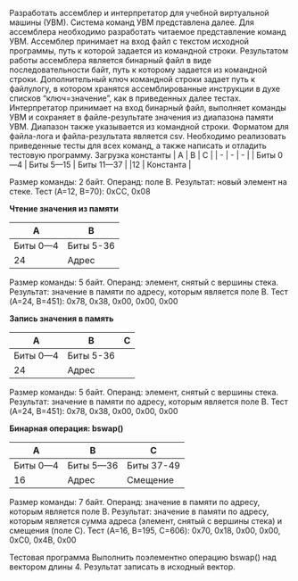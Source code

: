 Разработать ассемблер и интерпретатор для учебной виртуальной машины
(УВМ). Система команд УВМ представлена далее.
Для ассемблера необходимо разработать читаемое представление команд
УВМ. Ассемблер принимает на вход файл с текстом исходной программы, путь к
которой задается из командной строки. Результатом работы ассемблера является
бинарный файл в виде последовательности байт, путь к которому задается из
командной строки. Дополнительный ключ командной строки задает путь к файлулогу, в котором хранятся ассемблированные инструкции в духе списков
“ключ=значение”, как в приведенных далее тестах.
Интерпретатор принимает на вход бинарный файл, выполняет команды УВМ
и сохраняет в файле-результате значения из диапазона памяти УВМ. Диапазон
также указывается из командной строки.
Форматом для файла-лога и файла-результата является csv.
Необходимо реализовать приведенные тесты для всех команд, а также
написать и отладить тестовую программу.
Загрузка константы
| A | B | C |
| - | - | - |
| Биты 0—4 | Биты 5—15 | Биты 11—37 |
|12 | Константа |

Размер команды: 2 байт. Операнд: поле B. Результат: новый элемент на стеке.
Тест (A=12, B=70):
0xCC, 0x08

**Чтение значения из памяти**

| A | B | 
| - | - | 
| Биты 0—4 | Биты 5-36 |
| 24 | Адрес |

Размер команды: 5 байт. Операнд: элемент, снятый с вершины стека.
Результат: значение в памяти по адресу, которым является поле B.
Тест (A=24, B=451):
0x78, 0x38, 0x00, 0x00, 0x00

**Запись значения в память**

| A | B | C |
| - | - | - |
| Биты 0—4 | Биты 5-36 |
| 24 | Адрес | 

Размер команды: 5 байт. Операнд: элемент, снятый с вершины стека.
Результат: значение в памяти по адресу, которым является поле B.
Тест (A=24, B=451):
0x78, 0x38, 0x00, 0x00, 0x00

**Бинарная операция: bswap()**

| A | B | C |
| - | - | - | 
| Биты 0—4 | Биты 5—36 |  Биты 37-49 | 
| 16 | Адрес | Смещение |

Размер команды: 7 байт. Операнд: значение в памяти по адресу, которым
является поле B. Результат: значение в памяти по адресу, которым является сумма
адреса (элемент, снятый с вершины стека) и смещения (поле C).
Тест (A=16, B=195, C=606):
0x70, 0x18, 0x00, 0x00, 0xC0, 0x4B, 0x00

Тестовая программа
Выполнить поэлементно операцию bswap() над вектором длины 4. Результат
записать в исходный вектор.

